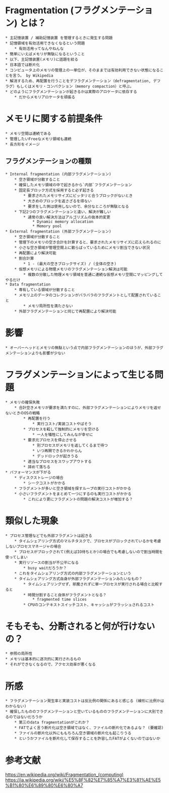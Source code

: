 # Fragmentation (フラグメンテーション) とは？
    * 主記憶装置 / 補助記憶装置 を管理するときに発生する問題
    * 記憶領域を有効活用できなくなるという問題
        * 有効活用ってなんやねんな
    * 簡単にいえばメモリが無駄になるということ
    * 以下、主記憶装置(メモリ)に話題を絞る
    * 日本語では断片化
    * コンピュータ上のメモリの管理上の一単位が、そのままでは有効利用できない状態になることを言う。 by Wikipedia
    * 解消するため、再配置を行うことをデフラグメンテーション（defragmentation, デフラグ）もしくはメモリ・コンパクション（memory compaction）と呼ぶ。
    * どのようにフラグメンテーションが起きるかは実際のアロケータに依存する
        * だからメモリアロケータを頑張る

# メモリに関する前提条件
    * メモリ空間は連続である
    * 管理したいFreeなメモリ領域も連続
    * 長方形をイメージ

## フラグメンテーションの種類
    * Internal fragmentation (内部フラグメンテーション)
        * 空き領域が分散すること
        * 確保したメモリ領域の中で起きるから`内部`フラグメンテーション
        * 固定長ブロック方式を採用すると必ず起きる
            * 要求されたメモリサイズにピッタリと合うブロックがないとき
            * 大きめのブロックを返さざるを得ない
            * 要求をした側は使用しないので、余分なところが無駄となる
        * 下記2つのフラグメンテーションと違い、解決が難しい
            * 通常の良い解決方法はアルゴリズムの抜本的変更
                * Dynamic memory allocation
                * Memory pool
    * External fragmentation (外部フラグメンテーション)
        * 空き領域が分散すること
        * 管理下のメモリの空き合計を計算すると、要求されたメモリサイズに応えられるのに
        * 小さな空き領域が管理空間上に散らばっているためにメモリ割当できない状況
        * 再配置により解決可能
        * 割合計算
            * 1 - (最大の空きブロックサイズ) / (全体の空き)
        * 仮想メモリによる物理メモリのフラグメンテーション解決は可能
            * 複数の分散した物理メモリ領域を普通に連続な仮想メモリ空間にマッピングしてやるだけ
    * Data fragmentation
        * 専有している領域が分散すること
        * メモリ上のデータのコレクションがバラバラのフラグメントとして配置されていること
            * メモリ局所性を満たさない
        * 外部フラグメンテーションと同じで再配置により解決可能
# 影響
    * オーバーヘッドとメモリの無駄という点で内部フラグメンテーションのほうが、外部フラグメンテーションよりも影響が少ない

# フラグメンテーションによって生じる問題
    * メモリの確保失敗
        * 合計空きメモリが要求を満たすのに、外部フラグメンテーションによりメモリを返せないときのOSの戦略
            * 再配置を行う
                * 実行コスト/実装コストやばそう
            * プロセスを殺して強制的にメモリを空ける
                * 一人を犠牲にしてみんなが幸せに
            * 要求元プロセスを停止させる
                * 別プロセスがメモリを返してくるまで待つ
                * いつ再開できるかわからん
                * デッドロックが起きうる
            * 適当なプロセスをスワップアウトする
            * 諦めて落ちる
    * パフォーマンスが下がる
        * ディスクストレージの場合
            * シークコストがかかる
        * フラグメントが多いと空き領域を探すループの実行コストがかかる
        * 小さいフラグメントをまとめて一つにするのも実行コストがかかる
            * これにより更にフラグメントの問題の解決コストが増加する？

# 類似した現象
    * プロセス管理などでも外部フラグメントは起きる
        * タイムシェアリング方式のマルチタスクで、プロセスがブロックされているかを考慮しないプロセスマネージャの場合
        * プロセスがブロックされて(例えばIO待ちとか)の場合でも考慮しないので割当時間を使ってしまい
        * 実行リソースの割当が不公平になる
            * busy waitだろうか？
        * これをタイムシェアリング方式の内部フラグメンテーションという
        * タイムシェアリング方式自身が外部フラグメンテーションみたいなもの？
            * タイムシェアリングせず、邪魔されずに単一プロセスが実行される場合と比較すると
            * 時間分割すること自体がフラグメントとなる？
                * fragmented time slices
            * CPUのコンテキストスイッチコスト、キャッシュがフラッシュされるコスト

# そもそも、分断されると何が行けないの？
    * 参照の局所性
    * メモリは基本的に逐次的に実行されるもの
    * それができなくなるので、アクセス効率が悪くなる

# 所感
    * フラグメンテーション発生率と実装コストは反比例の関係にあると感じる (線形に比例かはわからない)
    * 確保したもののフラグメンテーションと空いているもののフラグメンテーションに大別できるのではないだろうか
        * 第三のdata fragmentationがこれか？
        * FATでよく言う断片化は空き領域ではなく、ファイルの断片化であるよな？ (要確認)
        * ファイルの断片化以外にももちろん空き領域の断片化も起こりうる
        * というかファイルを断片化して保存することを許容したFATがよくないのではないか

# 参考文献
https://en.wikipedia.org/wiki/Fragmentation_(computing)
https://ja.wikipedia.org/wiki/%E5%8F%82%E7%85%A7%E3%81%AE%E5%B1%80%E6%89%80%E6%80%A7
